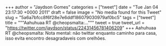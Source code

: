 
+++
author = "Jaydson Gomes"
categories = ["tweet"]
date = "Tue Jan 04 23:17:30 +0000 2011"
draft = false
image = "No media found for this Tweet"
slug = "5a6a7bfcc8f6f28e7e6ddf186079030979af0bc5"
tags = ["tweet"]
title = """Aahuhuaa RT @cheopsmalta:..."""
tweet = true
tweet_url = "https://twitter.com/jaydson/status/22431456781406209"
+++
Aahuhuaa RT @cheopsmalta: Nota mental: não twittar enquanto caminho para casa, isso evita encontro desagradaveis com orelhões.
